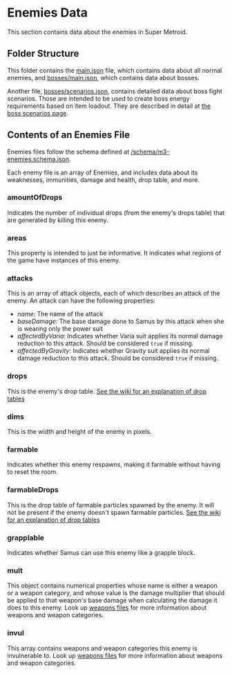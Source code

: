 # Enemies Data
This section contains data about the enemies in Super Metroid.

## Folder Structure
This folder contains the [main.json](main.json) file, which contains data about all normal enemies, and [bosses/main.json](bosses/main.json), which contains data about bosses.

Another file, [bosses/scenarios.json](bosses/scenarios.json), contains detailed data about boss fight scenarios. Those are intended to be used to create boss energy requirements based on item loadout. They are described in detail at [the boss scenarios page](bossScenarios-readme.md).

## Contents of an Enemies File
Enemies files follow the schema defined at [/schema/m3-enemies.schema.json](../schema/m3-enemies.schema.json).

Each enemy file is an array of Enemies, and includes data about its weaknesses, immunities, damage and health, drop table, and more.

### amountOfDrops
Indicates the number of individual drops (from the enemy's drops table) that are generated by killing this enemy.

### areas
This property is intended to just be informative. It indicates what regions of the game have instances of this enemy.

### attacks
This is an array of attack objects, each of which describes an attack of the enemy. An attack can have the following properties:
* _name_: The name of the attack
* _baseDamage_: The base damage done to Samus by this attack when she is wearing only the power suit
* _affectedByVaria_: Indicates whether Varia suit applies its normal damage reduction to this attack. Should be considered `true` if missing.
* _affectedByGravity_: Indicates whether Gravity suit applies its normal damage reduction to this attack. Should be considered `true` if missing.

### drops
This is the enemy's drop table. [See the wiki for an explanation of drop tables](https://wiki.supermetroid.run/Enemies#How_Drops_Work)

### dims
This is the width and height of the enemy in pixels.

### farmable
Indicates whether this enemy respawns, making it farmable without having to reset the room.

### farmableDrops
This is the drop table of farmable particles spawned by the enemy. It will not be present if the enemy doesn't spawn farmable particles. [See the wiki for an explanation of drop tables](https://wiki.supermetroid.run/Enemies#How_Drops_Work)

### grapplable
Indicates whether Samus can use this enemy like a grapple block.

### mult
This object contains numerical properties whose name is either a weapon or a weapon category, and whose value is the damage multiplier that should be applied to that weapon's base damage when calculating the damage it does to this enemy.
Look up [weapons files](../weapons/weapons-readme.md) for more information about weapons and weapon categories.

### invul
This array contains weapons and weapon categories this enemy is invulnerable to.
Look up [weapons files](../weapons/weapons-readme.md) for more information about weapons and weapon categories.
